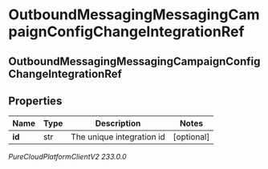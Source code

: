# OutboundMessagingMessagingCampaignConfigChangeIntegrationRef

## OutboundMessagingMessagingCampaignConfigChangeIntegrationRef

## Properties

|Name | Type | Description | Notes|
|------------ | ------------- | ------------- | -------------|
| **id** | str | The unique integration id | [optional] |



_PureCloudPlatformClientV2 233.0.0_
